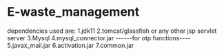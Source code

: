 # E-waste_management

dependencies used are:
1.jdk11
2.tomcat/glassfish or any other jsp servlet server
3.Mysql
4.mysql_connector.jar
	------for otp functions----
5.javax_mail.jar
6.activation.jar
7.common.jar
